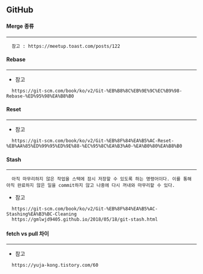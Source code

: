 ## GitHub

#### Merge 종류
---
```
  참고 : https://meetup.toast.com/posts/122
```

#### Rebase
---
+ 참고
```
  https://git-scm.com/book/ko/v2/Git-%EB%B8%8C%EB%9E%9C%EC%B9%98-Rebase-%ED%95%98%EA%B8%B0
```

#### Reset
---
+ 참고
```
  https://git-scm.com/book/ko/v2/Git-%EB%8F%84%EA%B5%AC-Reset-%EB%AA%85%ED%99%95%ED%9E%88-%EC%95%8C%EA%B3%A0-%EA%B0%80%EA%B8%B0
```

#### Stash
---
```
  아직 마무리하지 않은 작업을 스택에 잠시 저장할 수 있도록 하는 명령어이다. 이를 통해 아직 완료하지 않은 일을 commit하지 않고 나중에 다시 꺼내와 마무리할 수 있다.
```
+ 참고
```
  https://git-scm.com/book/ko/v2/Git-%EB%8F%84%EA%B5%AC-Stashing%EA%B3%BC-Cleaning
  https://gmlwjd9405.github.io/2018/05/18/git-stash.html
```

#### fetch vs pull 차이
---
+ 참고
```
  https://yuja-kong.tistory.com/60
```
